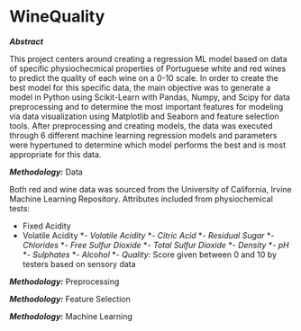 # WineQuality

**_Abstract_**

This project centers around creating a regression ML model based on data of specific physiochecmical properties of Portuguese white and red wines to predict the quality of each wine on a 0-10 scale. In order to create the best model for this specific data, the main objective was to generate a model in Python using Scikit-Learn with Pandas, Numpy, and Scipy for data preprocessing and to determine the most important features for modeling via data visualization using Matplotlib and Seaborn and feature selection tools. After preprocessing and creating models, the data was executed through 6 different machine learning regression models and parameters were hypertuned to determine which model performs the best and is most appropriate for this data.

**_Methodology:_** Data

Both red and wine data was sourced from the University of California, Irvine Machine Learning Repository. Attributes included from physiochemical tests:
* Fixed Acidity
* Volatile Acidity
**- *Volatile Acidity**
**- *Citric Acid**
**- *Residual Sugar**
**- *Chlorides**
**- *Free Sulfur Dioxide**
**- *Total Sulfur Dioxide**
**- *Density**
**- *pH**
**- *Sulphates**
**- *Alcohol**
**- *Quality:** Score given between 0 and 10 by testers based on sensory data


**_Methodology:_** Preprocessing




**_Methodology:_** Feature Selection 




**_Methodology:_** Machine Learning  




